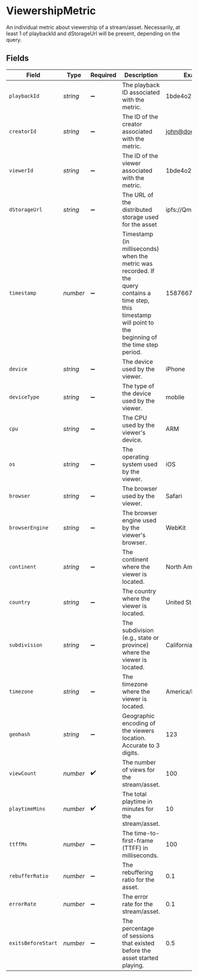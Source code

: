 # ViewershipMetric

An individual metric about viewership of a stream/asset. Necessarily, at least
1 of playbackId and dStorageUrl will be present, depending on the query.



## Fields

| Field                                                                                                                                                             | Type                                                                                                                                                              | Required                                                                                                                                                          | Description                                                                                                                                                       | Example                                                                                                                                                           |
| ----------------------------------------------------------------------------------------------------------------------------------------------------------------- | ----------------------------------------------------------------------------------------------------------------------------------------------------------------- | ----------------------------------------------------------------------------------------------------------------------------------------------------------------- | ----------------------------------------------------------------------------------------------------------------------------------------------------------------- | ----------------------------------------------------------------------------------------------------------------------------------------------------------------- |
| `playbackId`                                                                                                                                                      | *string*                                                                                                                                                          | :heavy_minus_sign:                                                                                                                                                | The playback ID associated with the metric.                                                                                                                       | 1bde4o2i6xycudoy                                                                                                                                                  |
| `creatorId`                                                                                                                                                       | *string*                                                                                                                                                          | :heavy_minus_sign:                                                                                                                                                | The ID of the creator associated with the metric.                                                                                                                 | john@doe.com                                                                                                                                                      |
| `viewerId`                                                                                                                                                        | *string*                                                                                                                                                          | :heavy_minus_sign:                                                                                                                                                | The ID of the viewer associated with the metric.                                                                                                                  | 1bde4o2i6xycudoy                                                                                                                                                  |
| `dStorageUrl`                                                                                                                                                     | *string*                                                                                                                                                          | :heavy_minus_sign:                                                                                                                                                | The URL of the distributed storage used for the asset                                                                                                             | ipfs://QmZ4                                                                                                                                                       |
| `timestamp`                                                                                                                                                       | *number*                                                                                                                                                          | :heavy_minus_sign:                                                                                                                                                | Timestamp (in milliseconds) when the metric was recorded. If the<br/>query contains a time step, this timestamp will point to the<br/>beginning of the time step period.<br/> | 1587667174725                                                                                                                                                     |
| `device`                                                                                                                                                          | *string*                                                                                                                                                          | :heavy_minus_sign:                                                                                                                                                | The device used by the viewer.                                                                                                                                    | iPhone                                                                                                                                                            |
| `deviceType`                                                                                                                                                      | *string*                                                                                                                                                          | :heavy_minus_sign:                                                                                                                                                | The type of the device used by the viewer.                                                                                                                        | mobile                                                                                                                                                            |
| `cpu`                                                                                                                                                             | *string*                                                                                                                                                          | :heavy_minus_sign:                                                                                                                                                | The CPU used by the viewer's device.                                                                                                                              | ARM                                                                                                                                                               |
| `os`                                                                                                                                                              | *string*                                                                                                                                                          | :heavy_minus_sign:                                                                                                                                                | The operating system used by the viewer.                                                                                                                          | iOS                                                                                                                                                               |
| `browser`                                                                                                                                                         | *string*                                                                                                                                                          | :heavy_minus_sign:                                                                                                                                                | The browser used by the viewer.                                                                                                                                   | Safari                                                                                                                                                            |
| `browserEngine`                                                                                                                                                   | *string*                                                                                                                                                          | :heavy_minus_sign:                                                                                                                                                | The browser engine used by the viewer's browser.                                                                                                                  | WebKit                                                                                                                                                            |
| `continent`                                                                                                                                                       | *string*                                                                                                                                                          | :heavy_minus_sign:                                                                                                                                                | The continent where the viewer is located.                                                                                                                        | North America                                                                                                                                                     |
| `country`                                                                                                                                                         | *string*                                                                                                                                                          | :heavy_minus_sign:                                                                                                                                                | The country where the viewer is located.                                                                                                                          | United States                                                                                                                                                     |
| `subdivision`                                                                                                                                                     | *string*                                                                                                                                                          | :heavy_minus_sign:                                                                                                                                                | The subdivision (e.g., state or province) where the viewer is<br/>located.<br/>                                                                                   | California                                                                                                                                                        |
| `timezone`                                                                                                                                                        | *string*                                                                                                                                                          | :heavy_minus_sign:                                                                                                                                                | The timezone where the viewer is located.                                                                                                                         | America/Los_Angeles                                                                                                                                               |
| `geohash`                                                                                                                                                         | *string*                                                                                                                                                          | :heavy_minus_sign:                                                                                                                                                | Geographic encoding of the viewers location. Accurate to 3 digits.                                                                                                | 123                                                                                                                                                               |
| `viewCount`                                                                                                                                                       | *number*                                                                                                                                                          | :heavy_check_mark:                                                                                                                                                | The number of views for the stream/asset.                                                                                                                         | 100                                                                                                                                                               |
| `playtimeMins`                                                                                                                                                    | *number*                                                                                                                                                          | :heavy_check_mark:                                                                                                                                                | The total playtime in minutes for the stream/asset.                                                                                                               | 10                                                                                                                                                                |
| `ttffMs`                                                                                                                                                          | *number*                                                                                                                                                          | :heavy_minus_sign:                                                                                                                                                | The time-to-first-frame (TTFF) in milliseconds.                                                                                                                   | 100                                                                                                                                                               |
| `rebufferRatio`                                                                                                                                                   | *number*                                                                                                                                                          | :heavy_minus_sign:                                                                                                                                                | The rebuffering ratio for the asset.                                                                                                                              | 0.1                                                                                                                                                               |
| `errorRate`                                                                                                                                                       | *number*                                                                                                                                                          | :heavy_minus_sign:                                                                                                                                                | The error rate for the stream/asset.                                                                                                                              | 0.1                                                                                                                                                               |
| `exitsBeforeStart`                                                                                                                                                | *number*                                                                                                                                                          | :heavy_minus_sign:                                                                                                                                                | The percentage of sessions that existed before the asset started<br/>playing.<br/>                                                                                | 0.5                                                                                                                                                               |